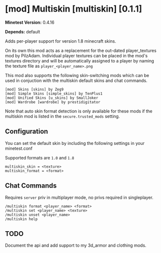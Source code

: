 [mod] Multiskin [multiskin] [0.1.1]
===================================

**Minetest Version:** 0.4.16

**Depends:** default

Adds per-player support for version 1.8 minecraft skins.

On its own this mod acts as a replacement for the out-dated player_textures
mod by PilzAdam. Individual player textures can be placed in the mod's
textures directory and will be automatically assigned to a player by naming
the texture file as `player_<player_name>.png`

This mod also supports the following skin-switching mods which can be used
in conjuction with the multiskin default skins and chat commands.
```
[mod] Skins [skins] by Zeg9
[mod] Simple Skins [simple_skins] by TenPlus1
[mod] Unified Skins [u_skins] by SmallJoker
[mod] Wardrobe [wardrobe] by prestidigitator
```
Note that auto skin format detection is only available for these mods if
the multiskin mod is listed in the `secure.trusted_mods` setting.

Configuration
-------------

You can set the default skin by including the following settings in your
minetest.conf

Supported formats are `1.0` and `1.8`
```
multiskin_skin = <texture>
multiskin_format = <format>
```
Chat Commands
-------------

Requires `server` priv in multiplayer mode, no privs required in singleplayer.
```
/multiskin format <player_name> <format>
/multiskin set <player_name> <texture>
/multiskin unset <player_name>
/multiskin help
```
TODO
----

Document the api and add support to my 3d_armor and clothing mods.

